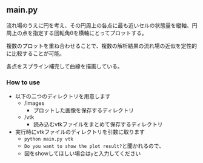 ## main.py

流れ場のうえに円を考え、その円周上の各点に最も近いセルの状態量を縦軸、円周上の点を指定する回転角θを横軸にとってプロットする。

複数のプロットを重ね合わせることで、複数の解析結果の流れ場の近似を定性的に比較することが可能。

各点をスプライン補完して曲線を描画している。

### How to use

- 以下の二つのディレクトリを用意します
  - /images
    - プロットした画像を保存するディレクトリ
  - /vtk
    - 読み込むvtkファイルをまとめて保存するディレクトリ
- 実行時にvtkファイルのディレクトリを引数に取ります
  - `python main.py vtk`
  - `Do you want to show the plot result?`と聞かれるので、
  - 図をshowしてほしい場合は`y`と入力してください
